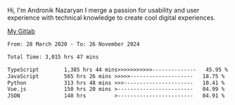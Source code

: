 Hi, I'm Andronik Nazaryan
I merge a passion for usability and user experience with technical knowledge to create cool digital experiences.

[My Gitlab](https://gitlab.com/anridev24)

<!--START_SECTION:waka-->

```txt
From: 28 March 2020 - To: 26 November 2024

Total Time: 3,015 hrs 47 mins

TypeScript        1,385 hrs 44 mins>>>>>>>>>>>--------------   45.95 %
JavaScript        565 hrs 26 mins >>>>>--------------------   18.75 %
Python            313 hrs 48 mins >>>----------------------   10.41 %
Vue.js            150 hrs 20 mins >------------------------   04.99 %
JSON              148 hrs         >------------------------   04.91 %
```

<!--END_SECTION:waka-->
